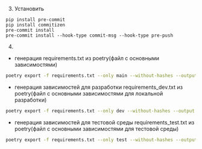 3. Установить
```shell
pip install pre-commit
pip install commitizen
pre-commit install
pre-commit install --hook-type commit-msg --hook-type pre-push
```
4.
* генерация requirements.txt из poetry(файл с основными зависимостями)
```bash
poetry export -f requirements.txt --only main --without-hashes --output requirements.txt
```
* генерация зависимостей для разработки requirements_dev.txt из poetry(файл с основными зависимостями для локальной разработки)
```bash
poetry export -f requirements.txt --only dev --without-hashes --output requirements_dev.txt --with dev
```
* генерация зависимостей для тестовой среды requirements_test.txt из poetry(файл с основными зависимостями для тестовой среды)
```bash
poetry export -f requirements.txt --only test --without-hashes --output requirements_test.txt --with test
```
